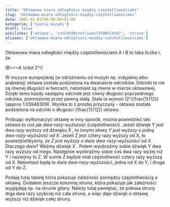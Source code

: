 ```yaml
---
title: "Oktawowa miara odległości między częstotliwościami"
slug: "oktawowa-miara-odległości-między-częstotliwościami"
date: 2005-01-01T00:00:00+01:00
kategorie: ['teoria muzyki']
draft: false
wikilinks: ['oktawa', 'cz%C4%99stotliwo%C5%9B%C4%87', 'struna']
aliases: ['oktawowa-miara-odleglosci-miedzy-czestotliwosciami']
---
```

Oktawowa miara odległości między częstotliwościami A i B to taka liczba
r, że

\(B~=~A \cdot 2^r\)

W muzyce europejskiej (w odróżnieniu od muzyki np. indyjskiej albo
arabskiej) oktawa została podzielona na dwanaście odcinków. Odcinki te
nie są równej długości w hercach, natomiast są równe w mierze oktawowej.
Dzięki temu każdy następny odcinek jest równy długości poprzedniego
odcinka, pomnożonej przez pewną stałą. Stała ta wynosi
\(2^{\frac{1}{12}} \approx 1.05946309\). Wynika to z prostej przyczyny -
oktawa została podzielona na odcinki o długości \(\frac{1}{12}\)
oktawy<!-- link nie odnosił się do niczego -->.

Próbując wytłumaczyć oktawę w inny sposób, można powiedzieć tak: oktawa
to coś jak *dwa-razy-wyższość*
(częstotliwości<!-- link nie odnosił się do niczego -->). Jeżeli dźwięk Y jest
dwa razy wyższy od dźwięku X , to innymi słowy *Y jest wyższy o jedną
dwa-razy-wyższość od X*. Jeżeli Z jest cztery razy wyższy od X, to
powiedzielibyśmy, że *Z jest wyższy o dwie dwa-razy-wyższości od X*.
Dlaczego dwie? Weźmy dźwięk X . Potem wyobraźmy sobie dźwięk Y dwa razy
wyższy od niego. Następnie wyobraźmy sobie coś dwa razy wyżej niż Y i
nazwijmy to Z. W sumie Z będzie miał częstotliwość cztery razy wyższą od
X. Natomiast będą to dwie *dwa-razy-wyższości*, jedna od X do Y, i druga
od Y do Z.

Podaję tutaj tabelę która pokazuje zależność pomiędzy częstotliwością a
oktawą. Dodałem jeszcze kolumnę *struna<!-- link nie odnosił się do niczego -->*, która
pokazuje jak zależności wyglądają np. na strunie gitary. Należy tutaj
pamiętać, że połowa struny drga dwa razy szybciej niż cała struna, a
więc daje dźwięk o oktawę wyższy niż dźwięk całej struny.

